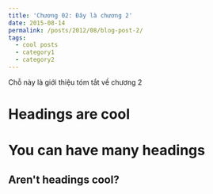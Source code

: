 ```yaml
---
title: 'Chương 02: Đây là chương 2'
date: 2015-08-14
permalink: /posts/2012/08/blog-post-2/
tags:
  - cool posts
  - category1
  - category2
---
```


Chỗ này là giới thiệu tóm tắt về chương 2

Headings are cool
======

You can have many headings
======

Aren't headings cool?
------